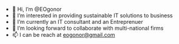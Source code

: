 - 👋 Hi, I’m @EOgonor
- 👀 I’m interested in providing sustainable IT solutions to business
- 🌱 I’m currently an IT consultant and an Entreprenuer
- 💞️ I’m looking forward to collaborate with multi-national firms
- 📫 I can be reach at eogonor@gmail.com
